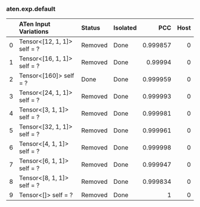 ### aten.exp.default
|    | ATen Input Variations       | Status   | Isolated   |      PCC |   Host |
|---:|:----------------------------|:---------|:-----------|---------:|-------:|
|  0 | Tensor<[12, 1, 1]> self = ? | Removed  | Done       | 0.999857 |      0 |
|  1 | Tensor<[16, 1, 1]> self = ? | Removed  | Done       | 0.99994  |      0 |
|  2 | Tensor<[160]> self = ?      | Done     | Done       | 0.999959 |      0 |
|  3 | Tensor<[24, 1, 1]> self = ? | Removed  | Done       | 0.999993 |      0 |
|  4 | Tensor<[3, 1, 1]> self = ?  | Removed  | Done       | 0.999981 |      0 |
|  5 | Tensor<[32, 1, 1]> self = ? | Removed  | Done       | 0.999961 |      0 |
|  6 | Tensor<[4, 1, 1]> self = ?  | Removed  | Done       | 0.999998 |      0 |
|  7 | Tensor<[6, 1, 1]> self = ?  | Removed  | Done       | 0.999947 |      0 |
|  8 | Tensor<[8, 1, 1]> self = ?  | Removed  | Done       | 0.999834 |      0 |
|  9 | Tensor<[]> self = ?         | Removed  | Done       | 1        |      0 |

